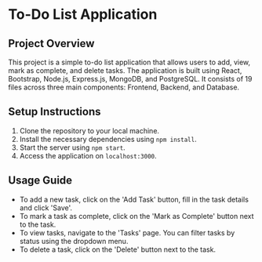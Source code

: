 # To-Do List Application

## Project Overview

This project is a simple to-do list application that allows users to add, view, mark as complete, and delete tasks. The application is built using React, Bootstrap, Node.js, Express.js, MongoDB, and PostgreSQL. It consists of 19 files across three main components: Frontend, Backend, and Database.

## Setup Instructions

1. Clone the repository to your local machine.
2. Install the necessary dependencies using `npm install`.
3. Start the server using `npm start`.
4. Access the application on `localhost:3000`.

## Usage Guide

- To add a new task, click on the 'Add Task' button, fill in the task details and click 'Save'.
- To mark a task as complete, click on the 'Mark as Complete' button next to the task.
- To view tasks, navigate to the 'Tasks' page. You can filter tasks by status using the dropdown menu.
- To delete a task, click on the 'Delete' button next to the task.
